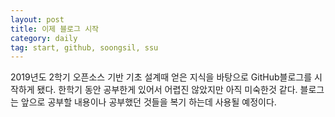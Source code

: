 ```yaml
---
layout: post
title: 이제 블로그 시작
category: daily
tag: start, github, soongsil, ssu
---
```


2019년도 2학기 오픈소스 기반 기초 설계때 얻은 지식을 바탕으로 GitHub블로그를 시작하게 됐다. 한학기 동안 공부한게 있어서 어렵진 않았지만 아직 미숙한것 같다. 블로그는 앞으로 공부할 내용이나 공부했던 것들을 복기 하는데 사용될 예정이다.
